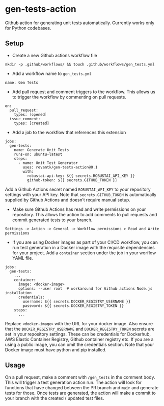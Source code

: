 # gen-tests-action

Github action for generating unit tests automatically. Currently works only for Python codebases.

## Setup

- Create a new Github actions workflow file
```
mkdir -p .github/workflows/ && touch .github/workflows/gen_tests.yml
``` 

- Add a workflow name to `gen_tests.yml`
```
name: Gen Tests
```

- Add pull request and comment triggers to the workflow. This allows us to trigger the workflow by commenting on pull requests.
```
on:
  pull_request:
    types: [opened]
  issue_comment:
    types: [created]
```

- Add a job to the workflow that references this extension

```
jobs:
  gen-tests:
    name: Generate Unit Tests
    runs-on: ubuntu-latest
    steps:
      - name: Unit Test Generator
        uses: revantk/gen-tests-action@0.1
        with:
          robustai-api-key: ${{ secrets.ROBUSTAI_API_KEY }}
          github-token: ${{ secrets.GITHUB_TOKEN }}
```
Add a Github Actions secret named `ROBUSTAI_API_KEY` to your repository settings with your API key. Note that `secrets.GITHUB_TOKEN` is automatically supplied by Github Actions and doesn't require manual setup.

- Make sure Github Actions has read and write permissions on your repository. This allows the action to add comments to pull requests and commit generated tests to your branch.
```
Settings -> Action -> General -> Workflow permissions > Read and Write permissions
```

- If you are using Docker images as part of your CI/CD workflow, you can run test generation in a Docker image with the requisite dependencies for your project. Add a `container` section under the job in your worflow YAML file.
```
jobs:
  gen-tests:
    ...
    container:
      image: <docker-image>
      options: --user root  # workaround for Github actions Node.js installation
      credentials:
        username: ${{ secrets.DOCKER_REGISTRY_USERNAME }}
        password: ${{ secrets.DOCKER_REGISTRY_TOKEN }}
    steps:
      ...
```
Replace `<docker-image>` with the URL for your docker image.
Also ensure that the `DOCKER_REGISTRY_USERNAME` and `DOCKER_REGISTRY_TOKEN` secrets are set in your repository settings. These can be credentials for Dockerhub, AWS Elastic Container Registry, Github container registry etc.
If you are a using a public image, you can omit the credentials section.
Note that your Docker image must have python and pip installed.


## Usage

On a pull request, make a comment with `/gen_tests` in the comment body. This will trigger a test generation action run. The action will look for functions that have changed between the PR branch and `main` and generate tests for those. Once tests are generated, the action will make a commit to your branch with the created / updated test files.
